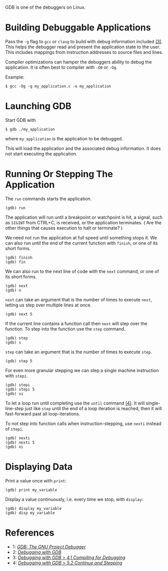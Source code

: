 GDB is one of the debuggers on Linux.


# Building Debuggable Applications

Pass the `-g` flag to `gcc` or `clang` to build with debug information included [(3)](https://sourceware.org/gdb/current/onlinedocs/gdb.html/Compilation.html#Compilation).
This helps the debugger read and present the application state to the user.
This includes mappings from instruction addresses to source files and lines.

Compiler optimizations can hamper the debuggers ability to debug the application.
It is often best to compiler with `-O0` or `-Og`.

Example:
```shell
$ gcc -Og -g my_application.c -o my_application
```


# Launching GDB

Start GDB with
```shell
$ gdb ./my_application
```
where `my_application` is the application to be debugged.

This will load the application and the associated debug information.
It does not start executing the application.


# Running Or Stepping The Application

The `run` commands starts the application.
```gdb
(gdb) run
```

The application will run until a breakpoint or watchpoint is hit, a signal, such as `SIGINT` from CTRL+C, is received, or the application terminates.
(
Are the other things that causes execution to halt or terminate?
)

We need not run the application at full speed until something stops it.
We can also run until the end of the current function with `finish`, or one of its short forms.
```gdb
(gdb) finish
(gdb) fin
```

We can also run to the next line of code with the `next` command, or one of its short forms.
```gdb
(gdb) next
(gdb) n
```

`next` can take an argument that is the number of times to execute `next`, letting us step over multiple lines at once.
```gdb
(gdb) next 5
```

If the current line contains a function call then `next` will step over the function.
To step into the function use the `step` command.
```gdb
(gdb) step
(gdb) s
```

`step` can take an argument that is the number of times to execute `step`.
```gdb
(gdb) step 5
```

For even more granular stepping we can step a single machine instruction with `stepi`.
```gdb
(gdb) stepi
(gdb) stepi 5
(gdb) si
```

To let a loop run until completing use the `until` command [(4)](https://sourceware.org/gdb/current/onlinedocs/gdb.html/Continuing-and-Stepping.html#Continuing-and-Stepping).
It will single-line-step just like `step` until the end of a loop iteration is reached, then it will fast-forward past all loop-iterations.

To not step into function calls when instruction-stepping, use `nexti` instead of `stepi`.
```gdb
(gdb) nexti
(gdb) nexti 5
(gdb) ni
```


# Displaying Data

Print a value once with `print`:
```gdb
(gdb) print my_variable
```

Display a value continuously, i.e. every time we stop, with `display`:
```gdb
(gdb) display my_variable
(gdb) disp my_variable
```
# References

- 1: [_GDB: The GNU Project Debugger_](https://www.sourceware.org/gdb/documentation/)
- 2: [_Debugging with GDB_](https://sourceware.org/gdb/current/onlinedocs/gdb.html/)
- 3: [_Debugging with GDB_ > _4.1 Compiling for Debugging_](https://sourceware.org/gdb/current/onlinedocs/gdb.html/Compilation.html#Compilation)
- 4: [_Debugging with GDB_ > _5.2 Continue and Stepping_](https://sourceware.org/gdb/current/onlinedocs/gdb.html/Continuing-and-Stepping.html#Continuing-and-Stepping)
